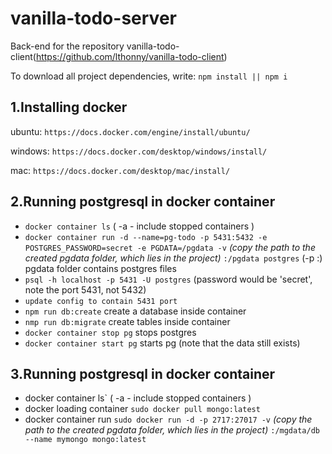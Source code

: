 # vanilla-todo-server
Back-end for the repository vanilla-todo-client(https://github.com/lthonny/vanilla-todo-client)

To download all project dependencies, write:
`npm install || npm i`

1.Installing docker
-------
ubuntu: `https://docs.docker.com/engine/install/ubuntu/`

windows: `https://docs.docker.com/desktop/windows/install/`

mac: `https://docs.docker.com/desktop/mac/install/`

2.Running postgresql in docker container
-------
- `docker container ls` ( -a - include stopped containers )
- `docker container run -d --name=pg-todo -p 5431:5432 -e POSTGRES_PASSWORD=secret -e PGDATA=/pgdata -v` _(copy the path to the created pgdata folder, which lies in the project)_ `:/pgdata postgres` (-p <host machine free port>:<container port>)
pgdata folder contains postgres files
- `psql -h localhost -p 5431 -U postgres` (password would be 'secret', note the port 5431, not 5432)
- `update config to contain 5431 port`
- `npm run db:create` create a database inside container 
- `nmp run db:migrate` create tables inside container
- `docker container stop pg` stops postgres
- `docker container start pg` starts pg (note that the data still exists)
  
3.Running postgresql in docker container
-------
- docker container ls` ( -a - include stopped containers )
- docker loading container `sudo docker pull mongo:latest`
- docker container run `sudo docker run -d -p 2717:27017 -v` _(copy the path to the created pgdata folder, which lies in the project)_ `:/mgdata/db --name mymongo mongo:latest`  
 
